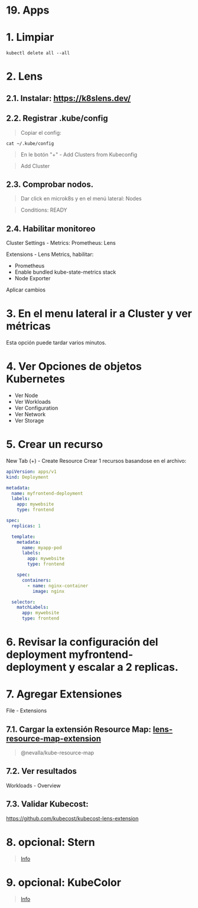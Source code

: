 # 19. Apps <!-- omit in TOC -->

# 1. Limpiar
```k
kubectl delete all --all
```

# 2. Lens


## 2.1. Instalar: https://k8slens.dev/


## 2.2. Registrar .kube/config

> Copiar el config:
```vim
cat ~/.kube/config
```

> En le botón "+" - Add Clusters from Kubeconfig

> Add Cluster

## 2.3. Comprobar nodos.

> Dar click en microk8s y en el menú lateral: Nodes

> Conditions: READY

## 2.4. Habilitar monitoreo
Cluster Settings - Metrics:
Prometheus: Lens

Extensions - Lens Metrics, habilitar:
- Prometheus
- Enable bundled kube-state-metrics stack
- Node Exporter

Aplicar cambios

# 3. En el menu lateral ir a Cluster y ver métricas

Esta opción puede tardar varios minutos.
# 4. Ver Opciones de objetos Kubernetes
- Ver Node
- Ver Workloads
- Ver Configuration
- Ver Network
- Ver Storage

# 5. Crear un recurso
New Tab (+) - Create Resource
Crear 1 recursos basandose en el archivo:
```yaml
apiVersion: apps/v1
kind: Deployment

metadata:
  name: myfrontend-deployment
  labels:
    app: mywebsite
    type: frontend

spec:
  replicas: 1

  template:
    metadata:
      name: myapp-pod
      labels:
        app: mywebsite
        type: frontend

    spec:
      containers:
        - name: nginx-container
          image: nginx

  selector:
    matchLabels:
      app: mywebsite
      type: frontend
```

# 6. Revisar la configuración del deployment **myfrontend-deployment** y escalar a 2 replicas.

# 7. Agregar Extensiones
File - Extensions
## 7.1. Cargar la extensión Resource Map: [lens-resource-map-extension](https://github.com/nevalla/lens-resource-map-extension)
> @nevalla/kube-resource-map

## 7.2. Ver resultados
Workloads - Overview

## 7.3. Validar Kubecost:
https://github.com/kubecost/kubecost-lens-extension


# 8. opcional: Stern
>[Info](https://github.com/stern/stern)

# 9. opcional: KubeColor
>[Info](https://github.com/hidetatz/kubecolor)
